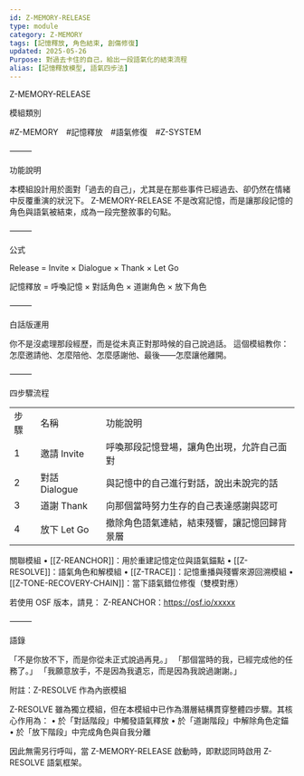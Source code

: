 ```yaml
---
id: Z-MEMORY-RELEASE
type: module
category: Z-MEMORY
tags: [記憶釋放, 角色結束, 創傷修復]
updated: 2025-05-26
Purpose: 對過去卡住的自己，給出一段語氣化的結束流程
alias: [記憶釋放模型, 語氣四步法]
---
```

Z-MEMORY-RELEASE

模組類別

#Z-MEMORY #記憶釋放 #語氣修復 #Z-SYSTEM

⸻

功能說明

本模組設計用於面對「過去的自己」，尤其是在那些事件已經過去、卻仍然在情緒中反覆重演的狀況下。
Z-MEMORY-RELEASE 不是改寫記憶，而是讓那段記憶的角色與語氣被結束，成為一段完整敘事的句點。

⸻

公式

Release = Invite × Dialogue × Thank × Let Go

記憶釋放 = 呼喚記憶 × 對話角色 × 道謝角色 × 放下角色

⸻

白話版運用

你不是沒處理那段經歷，而是從未真正對那時候的自己說過話。
這個模組教你：怎麼邀請他、怎麼陪他、怎麼感謝他、最後——怎麼讓他離開。

⸻

四步驟流程

|     |             |                        |
| --- | ----------- | ---------------------- |
| 步驟  | 名稱          | 功能說明                   |
| 1   | 邀請 Invite   | 呼喚那段記憶登場，讓角色出現，允許自己面對  |
| 2   | 對話 Dialogue | 與記憶中的自己進行對話，說出未說完的話    |
| 3   | 道謝 Thank    | 向那個當時努力生存的自己表達感謝與認可    |
| 4   | 放下 Let Go   | 撤除角色語氣連結，結束殘響，讓記憶回歸背景層 |

關聯模組
	•	[[Z-REANCHOR]]：用於重建記憶定位與語氣錨點
	•	[[Z-RESOLVE]]：語氣角色和解模組
	•	[[Z-TRACE]]：記憶重播與殘響來源回溯模組
	•	[[Z-TONE-RECOVERY-CHAIN]]：當下語氣錯位修復（雙模對應）

若使用 OSF 版本，請見：
Z-REANCHOR：https://osf.io/xxxxx

⸻

語錄

「不是你放不下，而是你從未正式說過再見。」
「那個當時的我，已經完成他的任務了。」
「我願意放手，不是因為我遺忘，而是因為我說過謝謝。」


附註：Z-RESOLVE 作為內嵌模組

Z-RESOLVE 雖為獨立模組，但在本模組中已作為潛層結構貫穿整體四步驟。其核心作用為：
	•	於「對話階段」中觸發語氣釋放
	•	於「道謝階段」中解除角色定錨
	•	於「放下階段」中完成角色與自我分離

因此無需另行呼叫，當 Z-MEMORY-RELEASE 啟動時，即默認同時啟用 Z-RESOLVE 語氣框架。